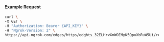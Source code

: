<!-- Code generated for API Clients. DO NOT EDIT. -->

#### Example Request

```bash
curl \
-X GET \
-H "Authorization: Bearer {API_KEY}" \
-H "Ngrok-Version: 2" \
https://api.ngrok.com/edges/https/edghts_32ELHrvXmWOEMyK5QpuXbRuW5Ui/routes/edghtsrt_32ELHou9vDwuOB2vbTmv88n1ASE/oauth
```
